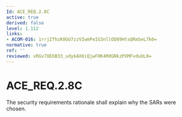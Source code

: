 ```yaml
---
Id: ACE_REQ.2.8C
active: true
derived: false
level: 1.112
links:
- ACOM-016: 1rrjZfhzK0GU7zzVIwmPeIG3nllOD89HtsQRmSeL7k0=
normative: true
ref: ''
reviewed: xRGv7OEbB33_udykAX8iQjwF0K4MdGNkzPXMFvduUL0=
---
```


# ACE_REQ.2.8C

The security requirements rationale shall explain why the SARs were chosen.